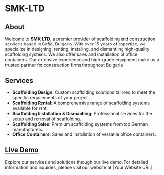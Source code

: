 # SMK-LTD

## About

Welcome to **SMK-LTD**, a premier provider of scaffolding and construction services based in Sofia, Bulgaria. With over 15 years of expertise, we specialize in designing, renting, installing, and dismantling high-quality scaffolding systems. We also offer sales and installation of office containers. Our extensive experience and high-grade equipment make us a trusted partner for construction firms throughout Bulgaria.

## Services

- **Scaffolding Design**: Custom scaffolding solutions tailored to meet the specific requirements of your project.
- **Scaffolding Rental**: A comprehensive range of scaffolding systems available for rent.
- **Scaffolding Installation & Dismantling**: Professional services for the setup and removal of scaffolding.
- **Scaffolding Sales**: Premium scaffolding systems from top German manufacturers.
- **Office Containers**: Sales and installation of versatile office containers.

## [Live Demo](# "Live Demo")

Explore our services and solutions through our live demo. For detailed information and inquiries, please visit our website at [Your Website URL].
